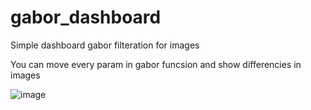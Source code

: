 # gabor_dashboard
Simple dashboard gabor filteration for images

You can move every param in gabor funcsion and show differencies in images

![image](https://user-images.githubusercontent.com/33349586/109700459-d0077480-7ba2-11eb-9dac-cbfa3b7d24da.png)
